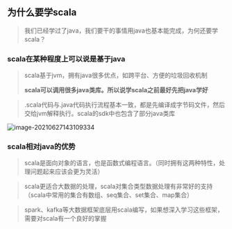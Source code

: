 ## 为什么要学scala

> 我们已经学过了java，我们要干的事情用java也基本能完成，为何还要学scala？                                                                                                                                                                                                                                                                                                                  



### scala在某种程度上可以说是基于java

> scala基于jvm，拥有java很多优点，如跨平台、方便的垃圾回收机制
>
> **scala可以调用很多java类库。所以说学scala之前最好先把java学好**

> .scala代码与.java代码执行流程基本一致，都是先编译成字节码文件，然后交给jvm解释执行。scala的sdk中也包含了部分java类库

![image-20210627143109334](F:\学习笔记\scala\imgs\scala代码与java代码的执行流程.png)



### scala相对java的优势

> scala是面向对象的语言，也是函数式编程语言。（同时拥有这两种特性，处理问题起来应该会更为灵活）

> scala更适合大数据的处理，scala对集合类型数据处理有非常好的支持（scala中常用的集合有数组、seq集合、set集合、map集合）

> spark、kafka等大数据框架底层用scala编写，如果想深入学习这些框架，需要对scala有一个良好的掌握